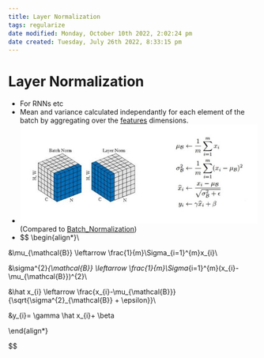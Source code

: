 ```yaml
---
title: Layer Normalization
tags: regularize
date modified: Monday, October 10th 2022, 2:02:24 pm
date created: Tuesday, July 26th 2022, 8:33:15 pm
---
```


# Layer Normalization
- For RNNs etc
- Mean and variance calculated independantly for each element of the batch by aggregating over the [features](Features.md) dimensions.
- ![Pasted image 20220621163906](images/Pasted%20image%2020220621163906.jpg) (Compared to [Batch_Normalization](Batch_Normalization.md))
- $$ \begin{align*}\\

&\mu_{\mathcal{B}} \leftarrow \frac{1}{m}\Sigma_{i=1}^{m}x_{i}\\

&\sigma^{2}_{\mathcal{B}} \leftarrow \frac{1}{m}\Sigma_{i=1}^{m}(x_{i}-\mu_{\mathcal{B}})^{2}\\

&\hat x_{i} \leftarrow \frac{x_{i}-\mu_{\mathcal{B}}}{\sqrt{\sigma^{2}_{\mathcal{B}} + \epsilon}}\\

&y_{i}= \gamma \hat x_{i}+ \beta

\end{align*}

$$

